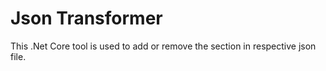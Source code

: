 # Json Transformer

This .Net Core tool is used to add or remove the section in respective json file.
